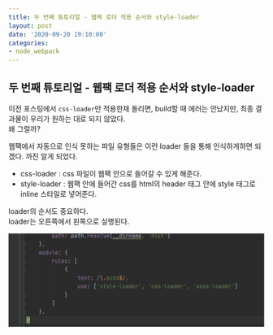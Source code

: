 ```yaml
---
title: 두 번째 튜토리얼 - 웹팩 로더 적용 순서와 style-loader
layout: post
date: '2020-09-20 19:10:00'
categories:
- node_webpack
---
```


## 두 번째 튜토리얼 - 웹팩 로더 적용 순서와 style-loader

이전 포스팅에서 `css-loader`만 적용한채 돌리면, build할 때 에러는 안났지만, 최종 결과물이 우리가 원하는 대로 되지 않았다.  
왜 그럴까?

웹팩에서 자동으로 인식 못하는 파일 유형들은 이런 loader 들을 통해 인식하게하면 되겠다. 까진 알게 되었다.

* css-loader : css 파일이 웹팩 안으로 들어갈 수 있게 해준다.
* style-loader : 웹팩 안에 들어간 css를 html의 header 태그 안에 style 태그로 inline 스타일로 넣어준다.

loader의 순서도 중요하다.  
loader는 오른쪽에서 왼쪽으로 실행된다.

![](/static/img/node/webpack/image71.png)
